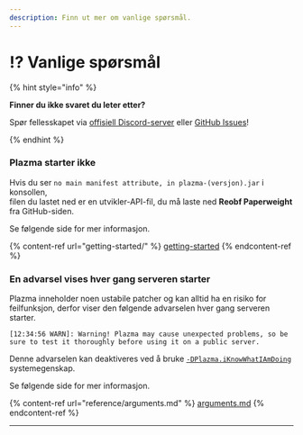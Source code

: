 ```yaml
---
description: Finn ut mer om vanlige spørsmål.
---
```


# ⁉️ Vanlige spørsmål

{% hint style="info" %}

**Finner du ikke svaret du leter etter?**

Spør fellesskapet via [offisiell Discord-server](https://discord.gg/MmfC52K8A8) eller [GitHub Issues](https://github.com/PlazmaMC/PlazmaBukkit/issues)!

{% endhint %}

### Plazma starter ikke

Hvis du ser `no main manifest attribute, in plazma-(versjon).jar` i konsollen,\
filen du lastet ned er en utvikler-API-fil, du må laste ned **Reobf Paperweight** fra GitHub-siden.

Se følgende side for mer informasjon.

{% content-ref url="getting-started/" %}
[getting-started](getting-started#id-2)
{% endcontent-ref %}

### En advarsel vises hver gang serveren starter

Plazma inneholder noen ustabile patcher og kan alltid ha en risiko for feilfunksjon, derfor viser den følgende advarselen hver gang serveren starter.

```log
[12:34:56 WARN]: Warning! Plazma may cause unexpected problems, so be sure to test it thoroughly before using it on a public server.
```

Denne advarselen kan deaktiveres ved å bruke [`-DPlazma.iKnowWhatIAmDoing`](#user-content-fn-1) systemegenskap.

Se følgende side for mer informasjon.

{% content-ref url="reference/arguments.md" %}
[arguments.md](reference/arguments.md#plazma.iknowwhatiamdoing)
{% endcontent-ref %}

***

[^1]: Tilgjengelig fra 1.20.1
